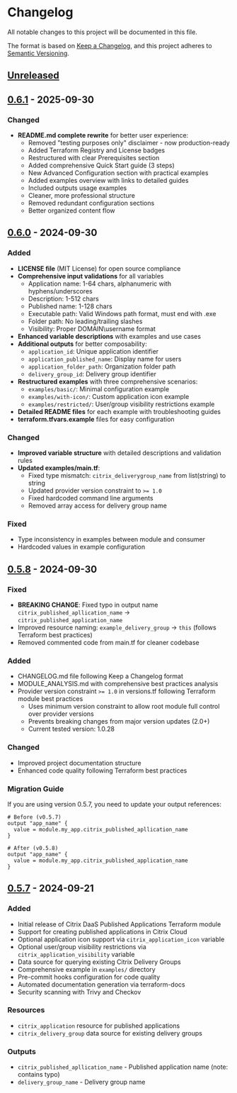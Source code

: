 # Changelog

All notable changes to this project will be documented in this file.

The format is based on [Keep a Changelog](https://keepachangelog.com/en/1.0.0/),
and this project adheres to [Semantic Versioning](https://semver.org/spec/v2.0.0.html).

## [Unreleased]

## [0.6.1] - 2025-09-30

### Changed
- **README.md complete rewrite** for better user experience:
  - Removed "testing purposes only" disclaimer - now production-ready
  - Added Terraform Registry and License badges
  - Restructured with clear Prerequisites section
  - Added comprehensive Quick Start guide (3 steps)
  - New Advanced Configuration section with practical examples
  - Added examples overview with links to detailed guides
  - Included outputs usage examples
  - Cleaner, more professional structure
  - Removed redundant configuration sections
  - Better organized content flow

## [0.6.0] - 2024-09-30

### Added
- **LICENSE file** (MIT License) for open source compliance
- **Comprehensive input validations** for all variables
  - Application name: 1-64 chars, alphanumeric with hyphens/underscores
  - Description: 1-512 chars
  - Published name: 1-128 chars
  - Executable path: Valid Windows path format, must end with .exe
  - Folder path: No leading/trailing slashes
  - Visibility: Proper DOMAIN\\username format
- **Enhanced variable descriptions** with examples and use cases
- **Additional outputs** for better composability:
  - `application_id`: Unique application identifier
  - `application_published_name`: Display name for users
  - `application_folder_path`: Organization folder path
  - `delivery_group_id`: Delivery group identifier
- **Restructured examples** with three comprehensive scenarios:
  - `examples/basic/`: Minimal configuration example
  - `examples/with-icon/`: Custom application icon example
  - `examples/restricted/`: User/group visibility restrictions example
- **Detailed README files** for each example with troubleshooting guides
- **terraform.tfvars.example** files for easy configuration

### Changed
- **Improved variable structure** with detailed descriptions and validation rules
- **Updated examples/main.tf**:
  - Fixed type mismatch: `citrix_deliverygroup_name` from list(string) to string
  - Updated provider version constraint to `>= 1.0`
  - Fixed hardcoded command line arguments
  - Removed array access for delivery group name

### Fixed
- Type inconsistency in examples between module and consumer
- Hardcoded values in example configuration

## [0.5.8] - 2024-09-30

### Fixed
- **BREAKING CHANGE**: Fixed typo in output name `citrix_published_apllication_name` → `citrix_published_application_name`
- Improved resource naming: `example_delivery_group` → `this` (follows Terraform best practices)
- Removed commented code from main.tf for cleaner codebase

### Added
- CHANGELOG.md file following Keep a Changelog format
- MODULE_ANALYSIS.md with comprehensive best practices analysis
- Provider version constraint `>= 1.0` in versions.tf following Terraform module best practices
  - Uses minimum version constraint to allow root module full control over provider versions
  - Prevents breaking changes from major version updates (2.0+)
  - Current tested version: 1.0.28

### Changed
- Improved project documentation structure
- Enhanced code quality following Terraform best practices

### Migration Guide
If you are using version 0.5.7, you need to update your output references:
```hcl
# Before (v0.5.7)
output "app_name" {
  value = module.my_app.citrix_published_apllication_name
}

# After (v0.5.8)
output "app_name" {
  value = module.my_app.citrix_published_application_name
}
```

## [0.5.7] - 2024-09-21

### Added
- Initial release of Citrix DaaS Published Applications Terraform module
- Support for creating published applications in Citrix Cloud
- Optional application icon support via `citrix_application_icon` variable
- Optional user/group visibility restrictions via `citrix_application_visibility` variable
- Data source for querying existing Citrix Delivery Groups
- Comprehensive example in `examples/` directory
- Pre-commit hooks configuration for code quality
- Automated documentation generation via terraform-docs
- Security scanning with Trivy and Checkov

### Resources
- `citrix_application` resource for published applications
- `citrix_delivery_group` data source for existing delivery groups

### Outputs
- `citrix_published_apllication_name` - Published application name (note: contains typo)
- `delivery_group_name` - Delivery group name

[Unreleased]: https://github.com/abraxas-labs/terraform-citrixdaas-citrix-daas-published-applications/compare/0.6.1...HEAD
[0.6.1]: https://github.com/abraxas-labs/terraform-citrixdaas-citrix-daas-published-applications/compare/0.6.0...0.6.1
[0.6.0]: https://github.com/abraxas-labs/terraform-citrixdaas-citrix-daas-published-applications/compare/0.5.8...0.6.0
[0.5.8]: https://github.com/abraxas-labs/terraform-citrixdaas-citrix-daas-published-applications/compare/0.5.7...0.5.8
[0.5.7]: https://github.com/abraxas-labs/terraform-citrixdaas-citrix-daas-published-applications/releases/tag/0.5.7
